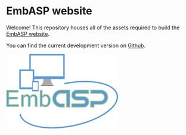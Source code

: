 # EmbASP website

Welcome! This repository houses all of the assets required to build the [EmbASP website](https://www.mat.unical.it/calimeri/projects/embasp/). 

You can find the current development version on [Github](https://github.com/DeMaCS-UNICAL/EmbASP).

<img src="./EmbASP_Logo.png" width="300" height="200" align="middle">
